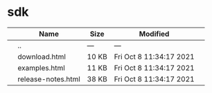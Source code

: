 sdk
===

<table><thead><tr class="header"><th></th><th>Name</th><th>Size</th><th>Modified</th><th></th></tr></thead><tbody><tr class="odd"><td></td><td><span class="goup">..</span></td><td>—</td><td>—</td><td></td></tr><tr class="even"><td></td><td><span class="name">download.html</span></td><td>10 KB</td><td>Fri Oct 8 11:34:17 2021</td><td></td></tr><tr class="odd"><td></td><td><span class="name">examples.html</span></td><td>11 KB</td><td>Fri Oct 8 11:34:17 2021</td><td></td></tr><tr class="even"><td></td><td><span class="name">release-notes.html</span></td><td>38 KB</td><td>Fri Oct 8 11:34:17 2021</td><td></td></tr></tbody></table>
